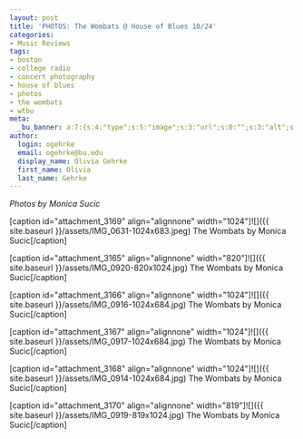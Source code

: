 ```yaml
---
layout: post
title: 'PHOTOS: The Wombats @ House of Blues 10/24'
categories:
- Music Reviews
tags:
- boston
- college radio
- concert photography
- house of blues
- photos
- the wombats
- wtbu
meta:
  _bu_banner: a:7:{s:4:"type";s:5:"image";s:3:"url";s:0:"";s:3:"alt";s:0:"";s:7:"post_id";s:0:"";s:4:"html";s:0:"";s:8:"position";s:12:"contentWidth";s:7:"caption";s:0:"";}
author:
  login: ogehrke
  email: ogehrke@bu.edu
  display_name: Olivia Gehrke
  first_name: Olivia
  last_name: Gehrke
---
```

_Photos by Monica Sucic_

\[caption id="attachment\_3169" align="alignnone" width="1024"\]![]({{ site.baseurl }}/assets/IMG_0631-1024x683.jpeg) The Wombats by Monica Sucic\[/caption\]

\[caption id="attachment\_3165" align="alignnone" width="820"\]![]({{ site.baseurl }}/assets/IMG_0920-820x1024.jpg) The Wombats by Monica Sucic\[/caption\]

\[caption id="attachment\_3166" align="alignnone" width="1024"\]![]({{ site.baseurl }}/assets/IMG_0916-1024x684.jpg) The Wombats by Monica Sucic\[/caption\]

\[caption id="attachment\_3167" align="alignnone" width="1024"\]![]({{ site.baseurl }}/assets/IMG_0917-1024x684.jpg) The Wombats by Monica Sucic\[/caption\]

\[caption id="attachment\_3168" align="alignnone" width="1024"\]![]({{ site.baseurl }}/assets/IMG_0914-1024x684.jpg) The Wombats by Monica Sucic\[/caption\]

\[caption id="attachment\_3170" align="alignnone" width="819"\]![]({{ site.baseurl }}/assets/IMG_0919-819x1024.jpg) The Wombats by Monica Sucic\[/caption\]